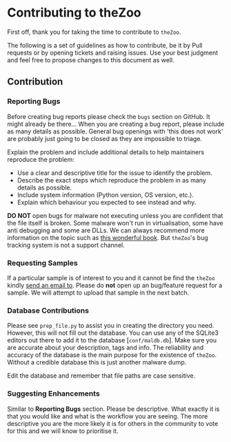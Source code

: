 # Contributing to theZoo

First off, thank you for taking the time to contribute to `theZoo`.

The following is a set of guidelines as how to contribute, be it by Pull requests or by opening tickets and raising issues. Use your best judgment and feel free to propose changes to this document as well.

## Contribution
### Reporting Bugs
Before creating bug reports please check the `bugs` section on GitHub. It might already be there... When you are creating a bug report, please include as many details as possible. General bug openings with 'this does not work' are probably just going to be closed as they are impossible to triage.

Explain the problem and include additional details to help maintainers reproduce the problem:

* Use a clear and descriptive title for the issue to identify the problem.
* Describe the exact steps which reproduce the problem in as many details as possible.
* Include system information (Python version, OS version, etc.).
* Explain which behaviour you expected to see instead and why.

**DO NOT** open bugs for malware not executing unless you are confident that the file itself is broken. Some malware won't run in virtualisation, some have anti debugging and some are DLLs. We can always recommend more information on the topic such as [this wonderful book](https://www.amazon.com/Practical-Malware-Analysis-Hands-Dissecting). But `theZoo`'s bug tracking system is not a support channel.   

### Requesting Samples
If a particular sample is of interest to you and it cannot be find the `theZoo` kindly [send an email to](mailto:thezoo+codeofconduct@morirt.com). Please do **not** open up an bug/feature request for a sample. We will attempt to upload that sample in the next batch.

### Database Contributions
Please see `prep_file.py` to assist you in creating the directory you need. However, this will not fill out the database. You can use any of the SQLite3 editors out there to add it to the database [`conf/maldb.db`]. Make sure you are accurate about your description, tags and info. The reliability and accuracy of the database is the main purpose for the existence of `theZoo`. Without a credible database this is just another malware dump.

Edit the database and remember that file paths are case sensitive.  

### Suggesting Enhancements
Similar to **Reporting Bugs** section. Please be descriptive. What exactly it is that you would like and what is the workflow you are seeing. The more descriptive you are the more likely it is for others in the community to vote for this and we will know to prioritise it.
